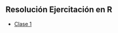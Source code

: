 ## **Resolución Ejercitación en R**

* [Clase 1](https://www.github.com/poner/el/link/para/que/no/buguee)
